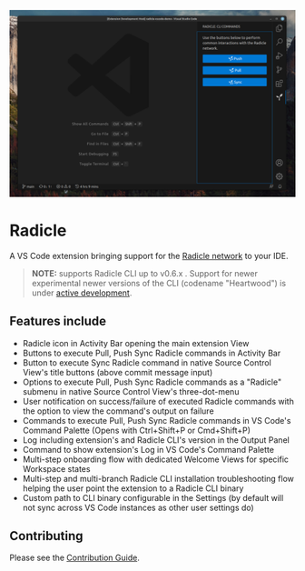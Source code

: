 ![radicle-screenshot](./assets/radicle-screenshot.png)

# Radicle

A VS Code extension bringing support for the [Radicle network](https://radicle.xyz/) to your IDE.

> **NOTE:** supports Radicle CLI up to v0.6.x . Support for newer experimental newer versions of the CLI (codename "Heartwood") is under [active development](https://github.com/orgs/cytechmobile/projects/9/views/1?query=is%3Aopen+sort%3Aupdated-desc).

## Features include

- Radicle icon in Activity Bar opening the main extension View
- Buttons to execute Pull, Push Sync Radicle commands in Activity Bar
- Button to execute Sync Radicle command in native Source Control View's title buttons (above commit message input)
- Options to execute Pull, Push Sync Radicle commands as a "Radicle" submenu in native Source Control View's three-dot-menu
- User notification on success/failure of executed Radicle commands with the option to view the command's output on failure
- Commands to execute Pull, Push Sync Radicle commands in VS Code's Command Palette (Opens with Ctrl+Shift+P or Cmd+Shift+P)
- Log including extension's and Radicle CLI's version in the Output Panel
- Command to show extension's Log in VS Code's Command Palette
- Multi-step onboarding flow with dedicated Welcome Views for specific Workspace states
- Multi-step and multi-branch Radicle CLI installation troubleshooting flow helping the user point the extension to a Radicle CLI binary
- Custom path to CLI binary configurable in the Settings (by default will not sync across VS Code instances as other user settings do)

## Contributing

Please see the [Contribution Guide](./CONTRIBUTING.md).

